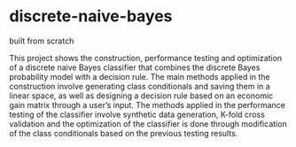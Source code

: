 # discrete-naive-bayes
built from scratch

This project shows the construction, performance testing and optimization of a discrete naive Bayes classifier that combines the discrete Bayes probability model with a decision rule. The main methods applied in the construction involve generating class conditionals and saving them in a linear space, as well as designing a decision rule based on an economic gain matrix through a user’s input. The methods applied in the performance testing of the classifier involve synthetic data generation, K-fold cross validation and the optimization of the classifier is done through modification of the class conditionals based on the previous testing results.
